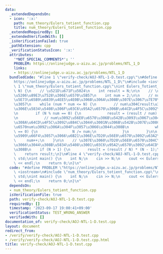 ```yaml
---
data:
  _extendedDependsOn:
  - icon: ':x:'
    path: num_theory/Eulers_totient_function.cpp
    title: num_theory/Eulers_totient_function.cpp
  _extendedRequiredBy: []
  _extendedVerifiedWith: []
  _isVerificationFailed: true
  _pathExtension: cpp
  _verificationStatusIcon: ':x:'
  attributes:
    '*NOT_SPECIAL_COMMENTS*': ''
    PROBLEM: https://onlinejudge.u-aizu.ac.jp/problems/NTL_1_D
    links:
    - https://onlinejudge.u-aizu.ac.jp/problems/NTL_1_D
  bundledCode: "#line 1 \"verify-check/AOJ-NTL-1-D.test.cpp\"\n#define PROBLEM \"\
    https://onlinejudge.u-aizu.ac.jp/problems/NTL_1_D\"\n#include <iostream>\n#line\
    \ 1 \"num_theory/Eulers_totient_function.cpp\"\nint Eulers_Totient_Function(int\
    \ N) {\n    // \u521D\u671F\u5024\n    int result = N;\n\n    // \u7D20\u56E0\u6570\
    \u5206\u89E3\u7528\u306E\u6570\u5B57\n    int num = 2;\n\n    // num\u304CN\u306E\
    \u5E73\u65B9\u6839\u4EE5\u4E0B\u306B\u306A\u308B\u307E\u3067\u7E70\u308A\u8FD4\
    \u3057\n    while (num * num <= N) {\n        // num\u304Cresult\u306E\u56E0\u6570\
    \u306E\u5834\u5408\u306F\u03C6\u95A2\u6570\u306B\u64CD\u4F5C\u3092\u884C\u3046\
    \n        if (N % num == 0) {\n            result = (result / num) * (num - 1);\n\
    \n            // num\u3092\u56E0\u6570\u306B\u542B\u3093\u3067\u3044\u308B\u9650\
    \u308A\u64CD\u4F5C\u3092\u884C\u3044\u3001N\u306B\u542B\u307E\u308C\u308B\u56E0\
    \u6570num\u3092\u306A\u304F\u3057\u3066\u3044\u308B\n            while (N % num\
    \ == 0) {\n                N /= num;\n            }\n        }\n\n        // num\u3092\
    \u5909\u66F4\u3057\u3066\u6B21\u306E\u7D20\u56E0\u6570\u3092\u63A2\u3059\n   \
    \     num++;\n    }\n\n    // \u307E\u3060\u7D20\u56E0\u6570\u304C\u6B8B\u3063\
    \u3066\u3044\u308B\u5834\u5408\u3001\u03C6\u95A2\u6570\u3092\u64CD\u4F5C\u3059\
    \u308B\n    if (N > 1) {\n        result = (result / N) * (N - 1);\n    }\n\n\
    \    return result;\n}\n#line 4 \"verify-check/AOJ-NTL-1-D.test.cpp\"\nusing namespace\
    \ std;\nint main() {\n    int N;\n    cin >> N;\n    cout << EulersTotientFunction(N)\
    \ << endl;\n    return 0;\n}\n"
  code: "#define PROBLEM \"https://onlinejudge.u-aizu.ac.jp/problems/NTL_1_D\"\n#include\
    \ <iostream>\n#include \"num_theory/Eulers_totient_function.cpp\"\nusing namespace\
    \ std;\nint main() {\n    int N;\n    cin >> N;\n    cout << EulersTotientFunction(N)\
    \ << endl;\n    return 0;\n}\n"
  dependsOn:
  - num_theory/Eulers_totient_function.cpp
  isVerificationFile: true
  path: verify-check/AOJ-NTL-1-D.test.cpp
  requiredBy: []
  timestamp: '2023-09-17 19:00:41+09:00'
  verificationStatus: TEST_WRONG_ANSWER
  verifiedWith: []
documentation_of: verify-check/AOJ-NTL-1-D.test.cpp
layout: document
redirect_from:
- /verify/verify-check/AOJ-NTL-1-D.test.cpp
- /verify/verify-check/AOJ-NTL-1-D.test.cpp.html
title: verify-check/AOJ-NTL-1-D.test.cpp
---
```

